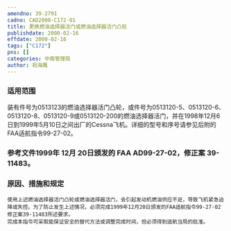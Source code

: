 ```yaml
---
amendno: 39-2791  
cadno: CAD2000-C172-01  
title: 更换燃油选择器活门或燃油选择器活门凸轮  
publishdate: 2000-02-16  
effdate: 2000-02-16  
tags: ["C172"]  
pns: []  
categories: 中南管理局  
author: 祝海鹰  
---
```

  
### 适用范围  
装有件号为0513123的燃油选择器活门凸轮，或件号为0513120-5、0513120-6、0513120-8、0513120-9或0513120-200的燃油选择器活门，并在1998年12月6日到1999年5月10日之间出厂的Cessna飞机。详细的型号和序号请参见后附的FAA适航指令99-27-02。  
  
<!--more-->  
### 参考文件1999年 12月 20日颁发的 FAA AD99-27-02，修正案 39-11483。  
  
### 原因、措施和规定  
    使用上述燃油选择器活门凸轮或燃油选择器活门，会引起发动机燃油供应不足，导致飞机紧急迫降或失控。为了防止发生上述情况，必须完成1999年12月20日颁发的FAA适航指令99-27-02修正案39-11483所述要求。  
    完成本指令可采取能保证安全的替代方法或调整完成时间，但必须得到适航当局的批准。  
